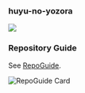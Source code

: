 ### huyu-no-yozora
![](https://github-readme-stats.vercel.app/api?username=huyu-no-yozora&count_private=true&show_icons=true&bg_color=30,e55d87,5fc3e4&title_color=ffffff&icon_color=ffffff&text_color=ffffff)

### Repository Guide
See [RepoGuide](https://github.com/huyu-no-yozora/RepoGuide).

<!-- ![Top Langs](https://github-readme-stats.vercel.app/api/top-langs/?username=huyu-no-yozora&layout=compact) -->
![RepoGuide Card](https://github-readme-stats.vercel.app/api/pin?username=huyu-no-yozora&repo=RepoGuide&show_icons=true&bg_color=60,004e92,263e47&title_color=ffffff&icon_color=ffffff&text_color=ffffff)


